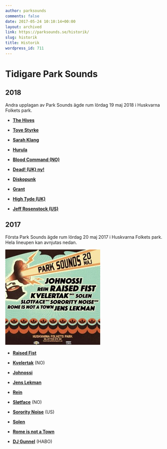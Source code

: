```yaml
---
author: parksounds
comments: false
date: 2017-05-24 10:10:14+00:00
layout: archived
link: https://parksounds.se/historik/
slug: historik
title: Historik
wordpress_id: 711
---
```


# Tidigare Park Sounds


## 2018 

Andra upplagan av Park Sounds ägde rum lördag 19 maj 2018 i Huskvarna Folkets park. 

*   **[The Hives](/historik/2018/the-hives)**
    
*   **[Tove Styrke](/historik/2018/tove-styrke)**
    
*   **[Sarah Klang](/historik/2018/sarah-klang)**
    
*   **[Hurula](/historik/2018/hurula)**
    
*   **[Blood Command (NO)](/historik/2018/blood-command)**
    
*   **[Dead! (UK) ny!](/historik/2018/dead)**
    
*   **[Diskopunk](/historik/2018/diskopunk)**
    
*   **[Grant](/historik/2018/grant/)**
    
*   **[High Tyde (UK)](/historik/2018/high-tyde)**
    
*   **[Jeff Rosenstock (US)](/historik/2018/jeff-rosenstock)**

## 2017

Första Park Sounds ägde rum lördag 20 maj 2017 i Huskvarna Folkets park. Hela lineupen kan avnjutas nedan.

![](/images/2017/parksounds-2017-lineup-300x300.jpg)

 	
  * **[Raised Fist](/historik/2017/raised-fist/)**

 	
  * **[Kvelertak](/historik/2017/kvelertak/)** (NO)

 	
  * **[Johnossi](/historik/2017/johnossi/)**

 	
  * **[Jens Lekman](/historik/2017/jens-lekman/)**
 	
  * **[Rein](/historik/2017/rein/)**
 	
  * **[Sløtface](/historik/2017/slotface/)** (NO)

  * **[Sorority Noise](/historik/2017/sorority-noise/)** (US)
 	
  * **[Solen](/historik/2017/solen/)**
 	
  * **[Rome is not a Town](/historik/2017/rome-is-not-a-town/)**
 	
  * **[DJ Gunnel](/historik/2017/dj-gunnel/)** (HABO)